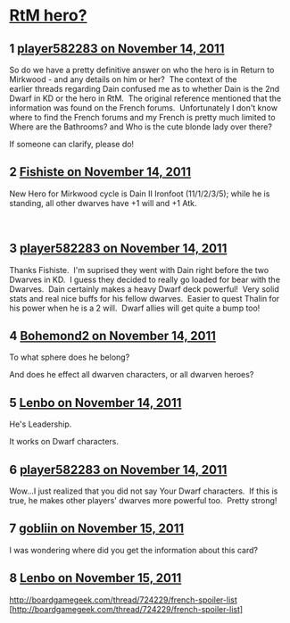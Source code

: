 # [RtM hero?](https://community.fantasyflightgames.com/topic/56285-rtm-hero/)

## 1 [player582283 on November 14, 2011](https://community.fantasyflightgames.com/topic/56285-rtm-hero/?do=findComment&comment=555949)

So do we have a pretty definitive answer on who the hero is in Return to Mirkwood - and any details on him or her?  The context of the earlier threads regarding Dain confused me as to whether Dain is the 2nd Dwarf in KD or the hero in RtM.  The original reference mentioned that the information was found on the French forums.  Unfortunately I don't know where to find the French forums and my French is pretty much limited to Where are the Bathrooms? and Who is the cute blonde lady over there?

If someone can clarify, please do!

## 2 [Fishiste on November 14, 2011](https://community.fantasyflightgames.com/topic/56285-rtm-hero/?do=findComment&comment=555957)

New Hero for Mirkwood cycle is Dain II Ironfoot (11/1/2/3/5); while he is standing, all other dwarves have +1 will and +1 Atk.

 

## 3 [player582283 on November 14, 2011](https://community.fantasyflightgames.com/topic/56285-rtm-hero/?do=findComment&comment=555964)

Thanks Fishiste.  I'm suprised they went with Dain right before the two Dwarves in KD.  I guess they decided to really go loaded for bear with the Dwarves.  Dain certainly makes a heavy Dwarf deck powerful!  Very solid stats and real nice buffs for his fellow dwarves.  Easier to quest Thalin for his power when he is a 2 will.  Dwarf allies will get quite a bump too!

## 4 [Bohemond2 on November 14, 2011](https://community.fantasyflightgames.com/topic/56285-rtm-hero/?do=findComment&comment=555977)

To what sphere does he belong?

And does he effect all dwarven characters, or all dwarven heroes?

## 5 [Lenbo on November 14, 2011](https://community.fantasyflightgames.com/topic/56285-rtm-hero/?do=findComment&comment=555984)

He's Leadership.

It works on Dwarf characters.

## 6 [player582283 on November 14, 2011](https://community.fantasyflightgames.com/topic/56285-rtm-hero/?do=findComment&comment=555991)

Wow...I just realized that you did not say Your Dwarf characters.  If this is true, he makes other players' dwarves more powerful too.  Pretty strong!

## 7 [gobliin on November 15, 2011](https://community.fantasyflightgames.com/topic/56285-rtm-hero/?do=findComment&comment=556119)

I was wondering where did you get the information about this card?

## 8 [Lenbo on November 15, 2011](https://community.fantasyflightgames.com/topic/56285-rtm-hero/?do=findComment&comment=556160)

http://boardgamegeek.com/thread/724229/french-spoiler-list [http://boardgamegeek.com/thread/724229/french-spoiler-list]

